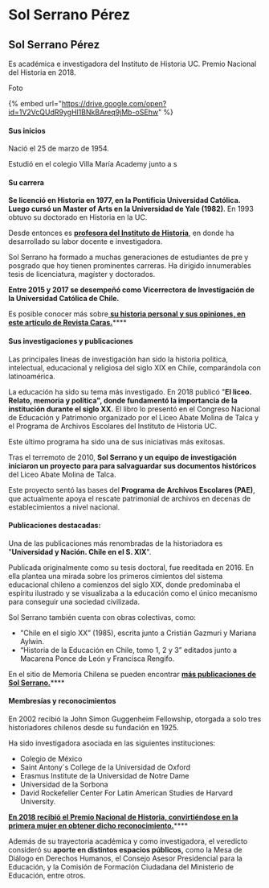 # Sol Serrano Pérez

## Sol Serrano Pérez

Es académica e investigadora del Instituto de Historia UC. Premio Nacional del Historia en 2018.

Foto

{% embed url="https://drive.google.com/open?id=1V2VcQUdR9ygHl1BNkBAreq9jMb-oSEhw" %}

#### Sus inicios

Nació el 25 de marzo de 1954.

 Estudió en el colegio Villa María Academy junto a s

#### Su carrera

**Se licenció en Historia en 1977, en la Pontificia Universidad Católica. Luego cursó un Master of Arts en la Universidad de Yale \(1982\)**. En 1993 obtuvo su doctorado en Historia en la UC. 

Desde entonces es [**profesora del Instituto de Historia**](http://historia.uc.cl/Planta-Academica/serrano-sol.html), en donde ha desarrollado su labor docente e investigadora.

Sol Serrano ha formado a muchas generaciones de  estudiantes de pre y posgrado que hoy tienen prominentes carreras. Ha dirigido innumerables tesis de licenciatura,  magíster y doctorados. 

**Entre 2015 y 2017 se desempeñó como Vicerrectora de Investigación de la Universidad Católica de Chile.** 

Es posible conocer más sobre[ **su historia personal y sus opiniones, en este artículo de Revista Caras.**](http://www.caras.cl/sociedad/sol-serrano-hace-memoria/)\*\*\*\*

#### Sus investigaciones y publicaciones

Las principales líneas de investigación han sido la historia politica, intelectual, educacional y religiosa del siglo XIX en Chile, comparándola con latinoamérica. 

La educación ha sido su tema más investigado. En 2018 publicó "**El liceo. Relato, memoria y política", donde fundamentó la importancia de la institución durante el siglo XX.**  El libro lo presentó en el Congreso Nacional de Educación y Patrimonio organizado por el Liceo Abate Molina de Talca y el Programa de Archivos Escolares del Instituto de Historia UC.

Este último programa ha sido una de sus iniciativas más exitosas. 

Tras el terremoto de 2010, **Sol Serrano y un equipo de investigación iniciaron un proyecto para para salvaguardar sus documentos históricos** del Liceo Abate Molina de Talca. 

Este proyecto sentó las bases del **Programa de Archivos Escolares \(PAE\)**, que actualmente apoya el rescate patrimonial de archivos en decenas de establecimientos a nivel nacional.

#### Publicaciones destacadas:

Una de las publicaciones más renombradas de la historiadora es "**Universidad y Nación. Chile en el S. XIX**". 

Publicada originalmente como  su tesis doctoral, fue reeditada en 2016. En ella plantea una mirada sobre los primeros cimientos del sistema educacional chileno a comienzos del siglo XIX, donde predominaba el espíritu ilustrado y se visualizaba a la educación como el único mecanismo para conseguir una sociedad civilizada.

Sol Serrano también cuenta con obras colectivas, como:

* "Chile en el siglo XX” \(1985\), escrita junto a Cristián Gazmuri y Mariana Aylwin. 
* “Historia de la Educación en Chile, tomo 1, 2 y 3” editados junto a Macarena Ponce de León y Francisca Rengifo.

En el sitio de Memoria Chilena se pueden encontrar [**más publicaciones de Sol Serrano.**](http://www.memoriachilena.gob.cl/602/w3-propertyvalue-127431.html)\*\*\*\*

#### Membresías y reconocimientos

En 2002 recibió la John Simon Guggenheim Fellowship, otorgada a solo tres historiadores chilenos desde su fundación en 1925. 

Ha sido investigadora asociada en las siguientes instituciones:

* Colegio de México
* Saint Antony´s College de la Universidad de Oxford
* Erasmus Institute de la Universidad de Notre Dame
* Universidad de la Sorbona
* David Rockefeller Center For Latin American Studies de Harvard University. 

[**En 2018 recibió el Premio Nacional de Historia, convirtiéndose en la primera mujer en obtener dicho reconocimiento.**](https://www.mineduc.cl/2018/08/27/sol-serrano-premio-nacional-historia-2018/)\*\*\*\*

Además de su trayectoria académica y como investigadora, el veredicto consideró su **aporte en distintos espacios públicos,** como la Mesa de Diálogo en Derechos Humanos, el Consejo Asesor Presidencial para la Educación, y la Comisión de Formación Ciudadana del Ministerio de Educación, entre otros.



